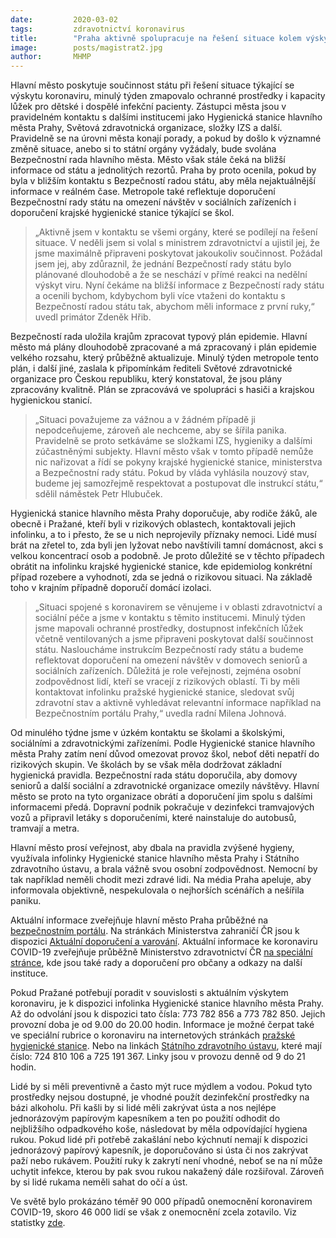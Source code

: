 ```yaml
---
date:         2020-03-02
tags:         zdravotnictví koronavirus
title:        "Praha aktivně spolupracuje na řešení situace kolem výskytu koronaviru. Sociálním zařízením doporučí omezení návštěv"
image: 	      posts/magistrat2.jpg
author:       MHMP
---
```


Hlavní město poskytuje součinnost státu při řešení situace týkající se výskytu koronaviru, minulý týden zmapovalo ochranné prostředky i kapacity lůžek pro dětské i dospělé infekční pacienty. Zástupci města jsou v pravidelném kontaktu s dalšími institucemi jako Hygienická stanice hlavního města Prahy, Světová zdravotnická organizace, složky IZS a další. Pravidelně se na úrovni města konají porady, a pokud by došlo k významné změně situace, anebo si to státní orgány vyžádaly, bude svolána Bezpečnostní rada hlavního města. Město však stále čeká na bližší informace od státu a jednolitých rezortů. Praha by proto ocenila, pokud by byla v bližším kontaktu s Bezpečností radou státu, aby měla nejaktuálnější informace v reálném čase. Metropole také reflektuje doporučení Bezpečnostní rady státu na omezení návštěv v sociálních zařízeních i doporučení krajské hygienické stanice týkající se škol.

> „Aktivně jsem v kontaktu se všemi orgány, které se podílejí na řešení situace. V neděli jsem si volal s ministrem zdravotnictví a ujistil jej, že jsme maximálně připraveni poskytovat jakoukoliv součinnost. Požádal jsem jej, aby zdůraznil, že jednání Bezpečností rady státu bylo plánované dlouhodobě a že se neschází v přímé reakci na nedělní výskyt viru. Nyní čekáme na bližší informace z Bezpečností rady státu a ocenili bychom, kdybychom byli více vtaženi do kontaktu s Bezpečností radou státu tak, abychom měli informace z první ruky,“ uvedl primátor Zdeněk Hřib.

Bezpečností rada uložila krajům zpracovat typový plán epidemie. Hlavní město má plány dlouhodobě zpracované a má zpracovaný i plán epidemie velkého rozsahu, který průběžně aktualizuje. Minulý týden metropole tento plán, i další jiné, zaslala k připomínkám řediteli Světové zdravotnické organizace pro Českou republiku, který konstatoval, že jsou plány zpracovány kvalitně. Plán se zpracovává ve spolupráci s hasiči a krajskou hygienickou stanicí.

> „Situaci považujeme za vážnou a v žádném případě ji nepodceňujeme, zároveň ale nechceme, aby se šířila panika. Pravidelně se proto setkáváme se složkami IZS, hygieniky a dalšími zúčastněnými subjekty. Hlavní město však v tomto případě nemůže nic nařizovat a řídí se pokyny krajské hygienické stanice, ministerstva a Bezpečnostní rady státu. Pokud by vláda vyhlásila nouzový stav, budeme jej samozřejmě respektovat a postupovat dle instrukcí státu,“ sdělil náměstek Petr Hlubuček. 

Hygienická stanice hlavního města Prahy doporučuje, aby rodiče žáků, ale obecně i Pražané, kteří byli v rizikových oblastech, kontaktovali jejich infolinku, a to i přesto, že se u nich neprojevily příznaky nemoci. Lidé musí brát na zřetel to, zda byli jen lyžovat nebo navštívili tamní domácnost, akci s velkou koncentrací osob a podobně. Je proto důležité se v těchto případech obrátit na infolinku krajské hygienické stanice, kde epidemiolog konkrétní případ rozebere a vyhodnotí, zda se jedná o rizikovou situaci. Na základě toho v krajním případně doporučí domácí izolaci.

> „Situaci spojené s koronavirem se věnujeme i v oblasti zdravotnictví a sociální péče a jsme v kontaktu s těmito institucemi. Minulý týden jsme mapovali ochranné prostředky, dostupnost infekčních lůžek včetně ventilovaných a jsme připraveni poskytovat další součinnost státu. Nasloucháme instrukcím Bezpečností rady státu a budeme reflektovat doporučení na omezení návštěv v domovech seniorů a sociálních zařízeních. Důležitá je role veřejnosti, zejména osobní zodpovědnost lidí, kteří se vracejí z rizikových oblastí. Ti by měli kontaktovat infolinku pražské hygienické stanice, sledovat svůj zdravotní stav a aktivně vyhledávat relevantní informace například na Bezpečnostním portálu Prahy,“ uvedla radní Milena Johnová.

Od minulého týdne jsme v úzkém kontaktu se školami a školskými, sociálními a zdravotnickými zařízeními. Podle Hygienické stanice hlavního města Prahy zatím není důvod omezovat provoz škol, neboť děti nepatří do rizikových skupin. Ve školách by se však měla dodržovat základní hygienická pravidla. Bezpečnostní rada státu doporučila, aby domovy seniorů a další sociální a zdravotnické organizace omezily návštěvy. Hlavní město se proto na tyto organizace obrátí a doporučení jim spolu s dalšími informacemi předá. Dopravní podnik pokračuje v dezinfekci tramvajových vozů a připravil letáky s doporučeními, které nainstaluje do autobusů, tramvají a metra.

Hlavní město prosí veřejnost, aby dbala na pravidla zvýšené hygieny, využívala infolinky Hygienické stanice hlavního města Prahy i Státního zdravotního ústavu, a brala vážně svou osobní zodpovědnost. Nemocní by tak například neměli chodit mezi zdravé lidi. Na média Praha apeluje, aby informovala objektivně, nespekulovala o nejhorších scénářích a nešířila paniku. 

Aktuální informace zveřejňuje hlavní město Praha průběžné na [bezpečnostním portálu](https://bezpecnost.praha.eu/). Na stránkách Ministerstva zahraničí ČR jsou k dispozici [Aktuální doporučení a varování](https://www.mzv.cz/jnp/cz/cestujeme/aktualni_doporuceni_a_varovani/index.html?zn=A-B). Aktuální informace ke koronaviru COVID-19 zveřejňuje průběžně Ministerstvo zdravotnictví ČR [na speciální stránce](http://www.mzcr.cz/dokumenty/koronavirus-2019-ncov-informace-pro-obcany_18432_4122_1.html), kde jsou také rady a doporučení pro občany a odkazy na další instituce.

Pokud Pražané potřebují poradit v souvislosti s aktuálním výskytem koronaviru, je k dispozici infolinka Hygienické stanice hlavního města Prahy. Až do odvolání jsou k dispozici tato čísla: 773 782 856 a 773 782 850. Jejich provozní doba je od 9.00 do 20.00 hodin. Informace je možné čerpat také ve speciální rubrice o koronaviru na internetových stránkách [pražské hygienické stanice](http://www.hygpraha.cz/obsah/koronavirus_506_1.html). Nebo na linkách [Státního zdravotního ústavu](http://szu.cz/tema/krizove-situace/2019-ncov-novy-koronavirus-wu-chan), které mají číslo: 724 810 106 a 725 191 367. Linky jsou v provozu denně od 9 do 21 hodin.

Lidé by si měli preventivně a často mýt ruce mýdlem a vodou. Pokud tyto prostředky nejsou dostupné, je vhodné použít dezinfekční prostředky na bázi alkoholu. Při kašli by si lidé měli zakrývat ústa a nos nejlépe jednorázovým papírovým kapesníkem a ten po použití odhodit do nejbližšího odpadkového koše, následovat by měla odpovídající hygiena rukou. Pokud lidé při potřebě zakašlání nebo kýchnutí nemají k dispozici jednorázový papírový kapesník, je doporučováno si ústa či nos zakrývat paží nebo rukávem. Použití ruky k zakrytí není vhodné, neboť se na ní může uchytit infekce, kterou by pak svou rukou nakažený dále rozšiřoval. Zároveň by si lidé rukama neměli sahat do očí a úst.

Ve světě bylo prokázáno téměř 90 000 případů onemocnění koronavirem COVID-19, skoro 46 000 lidí se však z onemocnění zcela zotavilo. Viz statistky [zde](https://www.worldometers.info/coronavirus/?fbclid=IwAR2aipyHpEAoExvhLcxboEO14dadL8U9YXVztIOYiQATkcZ0DduQN1MJkZU).
